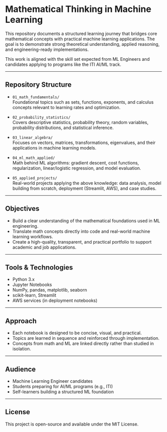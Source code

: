 # Mathematical Thinking in Machine Learning

This repository documents a structured learning journey that bridges core mathematical concepts with practical machine learning applications. The goal is to demonstrate strong theoretical understanding, applied reasoning, and engineering-ready implementations.

This work is aligned with the skill set expected from ML Engineers and candidates applying to programs like the ITI AI/ML track.

---

## Repository Structure

- `01_math_fundamentals/`  
  Foundational topics such as sets, functions, exponents, and calculus concepts relevant to learning rates and optimization.

- `02_probability_statistics/`  
  Covers descriptive statistics, probability theory, random variables, probability distributions, and statistical inference.

- `03_linear_algebra/`  
  Focuses on vectors, matrices, transformations, eigenvalues, and their applications in machine learning models.

- `04_ml_math_applied/`  
  Math behind ML algorithms: gradient descent, cost functions, regularization, linear/logistic regression, and model evaluation.

- `05_applied_projects/`  
  Real-world projects applying the above knowledge: data analysis, model building from scratch, deployment (Streamlit, AWS), and case studies.

---

## Objectives

- Build a clear understanding of the mathematical foundations used in ML engineering.
- Translate math concepts directly into code and real-world machine learning workflows.
- Create a high-quality, transparent, and practical portfolio to support academic and job applications.

---

## Tools & Technologies

- Python 3.x
- Jupyter Notebooks
- NumPy, pandas, matplotlib, seaborn
- scikit-learn, Streamlit
- AWS services (in deployment notebooks)

---

## Approach

- Each notebook is designed to be concise, visual, and practical.
- Topics are learned in sequence and reinforced through implementation.
- Concepts from math and ML are linked directly rather than studied in isolation.

---

## Audience

- Machine Learning Engineer candidates
- Students preparing for AI/ML programs (e.g., ITI)
- Self-learners building a structured ML foundation

---

## License

This project is open-source and available under the MIT License.

